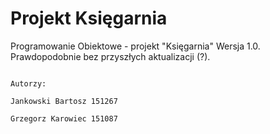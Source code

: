 # Projekt Księgarnia
Programowanie Obiektowe - projekt "Księgarnia"
Wersja 1.0. Prawdopodobnie bez przyszłych aktualizacji (?).






                                                                                                      Autorzy:
                                                                                             Jankowski Bartosz 151267
                                                                                             Grzegorz Karowiec 151087
